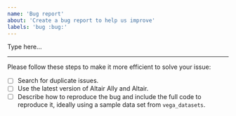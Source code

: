 ```yaml
---
name: 'Bug report'
about: 'Create a bug report to help us improve'
labels: 'bug :bug:'
---
```


Type here...

---

Please follow these steps to make it more efficient to solve your issue:

- [ ] Search for duplicate issues.
- [ ] Use the latest version of Altair Ally and Altair.
- [ ] Describe how to reproduce the bug and include the full code to reproduce it, ideally using a sample data set from `vega_datasets`.
